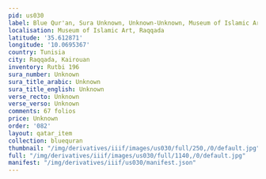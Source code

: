 ```yaml
---
pid: us030
label: Blue Qur'an, Sura Unknown, Unknown-Unknown, Museum of Islamic Art, Raqqada
localisation: Museum of Islamic Art, Raqqada
latitude: '35.612871'
longitude: '10.0695367'
country: Tunisia
city: Raqqada, Kairouan
inventory: Rutbi 196
sura_number: Unknown
sura_title_arabic: Unknown
sura_title_english: Unknown
verse_recto: Unknown
verse_verso: Unknown
comments: 67 folios
price: Unknown
order: '082'
layout: qatar_item
collection: bluequran
thumbnail: "/img/derivatives/iiif/images/us030/full/250,/0/default.jpg"
full: "/img/derivatives/iiif/images/us030/full/1140,/0/default.jpg"
manifest: "/img/derivatives/iiif/us030/manifest.json"
---
```

